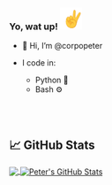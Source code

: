 ### Yo, wat up! <img src="https://raw.githubusercontent.com/glymphie/glymphie/main/v.gif" width="40px" height="40px" />

- 👋 Hi, I’m @corpopeter

- I code in:
    - Python 🐍
    - Bash ⚙️

<br>
<br>

## 📈 GitHub Stats

<a href="https://github.com/corpopeter/corpopeter">
  <img align="center" src="https://github-readme-stats.vercel.app/api/top-langs/?username=corpopeter&title_color=f8f8f8&text_color=f8f8f8&bg_color=191919&langs_count=5" />
</a>
<a href="https://github.com/corpopeter/corpopeter">
  <img align="center" src="https://github-readme-stats.vercel.app/api?username=corpopeter&show_icons=true&line_height=40&count_private=true&title_color=f8f8f8&text_color=f8f8f8&icon_color=83ff52&bg_color=191919" alt="Peter's GitHub Stats" />
</a>
